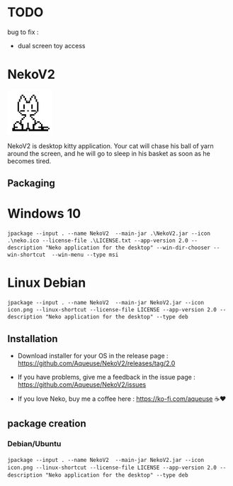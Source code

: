 # TODO

bug to fix :
   * dual screen toy access

# NekoV2

![Neko](https://github.com/Aqueuse/NekoV2/blob/master/icon.png)

NekoV2 is desktop kitty application. Your cat will chase his ball of yarn around the screen,
and he will go to sleep in his basket as soon as he becomes tired.

## Packaging

# Windows 10
```
jpackage --input . --name NekoV2  --main-jar .\NekoV2.jar --icon .\neko.ico --license-file .\LICENSE.txt --app-version 2.0 --description "Neko application for the desktop" --win-dir-chooser --win-shortcut  --win-menu --type msi
```

# Linux Debian
```
jpackage --input . --name NekoV2  --main-jar NekoV2.jar --icon icon.png --linux-shortcut --license-file LICENSE --app-version 2.0 --description "Neko application for the desktop" --type deb
```


## Installation 

* Download installer for your OS in the release page : https://github.com/Aqueuse/NekoV2/releases/tag/2.0

* If you have problems, give me a feedback in the issue page : https://github.com/Aqueuse/NekoV2/issues

* If you love Neko, buy me a coffee here : https://ko-fi.com/aqueuse  ☕❤


## package creation

### Debian/Ubuntu

```jpackage --input . --name NekoV2  --main-jar NekoV2.jar --icon icon.png --linux-shortcut --license-file LICENSE --app-version 2.0 --description "Neko application for the desktop" --type deb```
